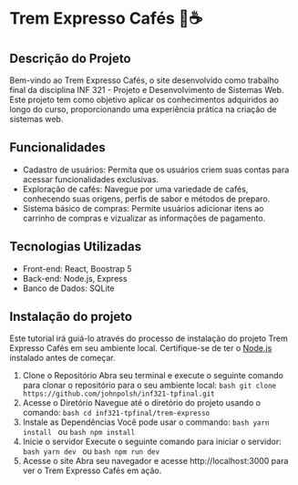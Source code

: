 # Trem Expresso Cafés 🚂☕️
## Descrição do Projeto
Bem-vindo ao Trem Expresso Cafés, o site desenvolvido como trabalho final da disciplina INF 321 - Projeto e Desenvolvimento de Sistemas Web. Este projeto tem como objetivo aplicar os conhecimentos adquiridos ao longo do curso, proporcionando uma experiência prática na criação de sistemas web.

## Funcionalidades
- Cadastro de usuários: Permita que os usuários criem suas contas para acessar funcionalidades exclusivas.
- Exploração de cafés: Navegue por uma variedade de cafés, conhecendo suas origens, perfis de sabor e métodos de preparo.
- Sistema básico de compras: Permite usuários adicionar itens ao carrinho de compras e vizualizar as informações de pagamento.

## Tecnologias Utilizadas
- Front-end: React, Boostrap 5
- Back-end: Node.js, Express
- Banco de Dados: SQLite

## Instalação do projeto
Este tutorial irá guiá-lo através do processo de instalação do projeto Trem Expresso Cafés em seu ambiente local. Certifique-se de ter o [Node.js](https://nodejs.org/) instalado antes de começar.
1. Clone o Repositório
    Abra seu terminal e execute o seguinte comando para clonar o repositório para o seu ambiente local:
    `bash
    git clone https://github.com/johnpolsh/inf321-tpfinal.git
    `
2. Acesse o Diretório
    Navegue até o diretório do projeto usando o comando:
    `bash
    cd inf321-tpfinal/trem-expresso
    `
3. Instale as Dependências
    Você pode usar o commando:
    `bash
    yarn install
    `
    ou
    `bash
    npm install
    `
4. Inicie o servidor
    Execute o seguinte comando para iniciar o servidor:
    `bash
    yarn dev
    `
    ou
    `bash
    npm run dev
    `
5. Acesse o site
    Abra seu navegador e acesse http://localhost:3000 para ver o Trem Expresso Cafés em ação.